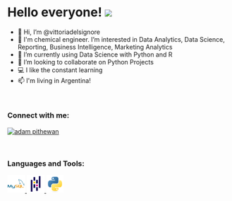 <h1> Hello everyone! <img src = "https://raw.githubusercontent.com/MartinHeinz/MartinHeinz/master/wave.gif" width = 30px> </h1>
<p align='center'>
</p>

- 👋 Hi, I’m @vittoriadelsignore
- 👀 I'm chemical engineer. I’m interested in Data Analytics, Data Science, Reporting, Business Intelligence, Marketing Analytics
- 🌱 I’m currently using Data Science with Python and R
- 💞️ I’m looking to collaborate on Python Projects
- 💻 I like the constant learning 
- 📫 I'm living in Argentina!


<br>

<h3 align="left">Connect with me:</h3>
<p align="left">
  <a href="https://www.linkedin.com/in/vittoriadelsignore/" target="blank"><img align="center"
      src="https://raw.githubusercontent.com/rahuldkjain/github-profile-readme-generator/master/src/images/icons/Social/linked-in-alt.svg"
      alt="adam pithewan" height="30" width="40" /></a>
</p>

<br>

<h3 align="left">Languages and Tools:</h3>
<p align="left"> <a href="https://developer.android.com" target="_blank" rel="noreferrer"> 
<a href="https://www.mysql.com/" target="_blank" rel="noreferrer"> <img
      src="https://raw.githubusercontent.com/devicons/devicon/master/icons/mysql/mysql-original-wordmark.svg"
      alt="mysql" width="40" height="40" /> </a> </a>  <a href="https://pandas.pydata.org/" target="_blank" rel="noreferrer">
    <img
      src="https://raw.githubusercontent.com/devicons/devicon/2ae2a900d2f041da66e950e4d48052658d850630/icons/pandas/pandas-original.svg"
      alt="pandas" width="40" height="40" /> </a>  <a href="https://www.python.org" target="_blank" rel="noreferrer"> <img
      src="https://raw.githubusercontent.com/devicons/devicon/master/icons/python/python-original.svg" alt="python"
      width="40" height="40" /> </a>  </p>

<br>


<!---
vittoriadelsignore/vittoriadelsignore is a ✨ special ✨ repository because its `README.md` (this file) appears on your GitHub profile.
You can click the Preview link to take a look at your changes.
--->
